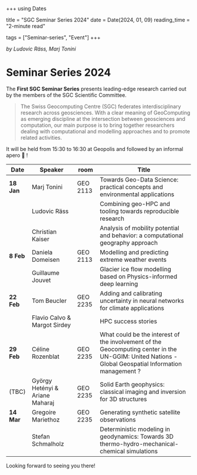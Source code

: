 +++
using Dates

title = "SGC Seminar Series 2024"
date = Date(2024, 01, 09)
reading_time = "2-minute read"

tags = ["Seminar-series", "Event"]
+++

_by Ludovic Räss, Marj Tonini_

# Seminar Series 2024

The **First SGC Seminar Series** presents leading-edge research carried out by the members of the SGC Scientific Committee.

> The Swiss Geocomputing Centre (SGC) federates interdisciplinary research across geosciences. With a clear meaning of GeoComputing as emerging discipline at the intersection between geosciences and computation, our main purpose is to bring together researchers dealing with computational and modelling approaches and to promote related activities.

It will be held from 15:30 to 16:30 at Geopolis and followed by an informal apero :tada: !

| Date | Speaker | room | Title |
| -----| ------- | ---- | ----- |
| **18 Jan** | Marj Tonini  | GEO 2113 | Towards Geo-Data Science: practical concepts and environmental applications |
|            | Ludovic Räss |          | Combining geo-HPC and tooling towards reproducible research |
|            | Christian Kaiser |      | Analysis of mobility potential and behavior: a computational geography approach |
| **8 Feb**  | Daniela Domeisen | GEO 2113 | Modelling and predicting extreme weather events |
|            | Guillaume Jouvet |          | Glacier ice flow modelling based on Physics-informed deep learning |
| **22 Feb** | Tom Beucler          | GEO 2235 | Adding and calibrating uncertainty in neural networks for climate applications |
|            | Flavio Calvo & Margot Sirdey |  | HPC success stories |
| **29 Feb** | Céline Rozenblat | GEO 2235 | What could be the interest of the involvement of the Geocomputing center in the UN-GGIM: United Nations - Global Geospatial Information management ? |
| (TBC)      | György Hetényi & Ariane Maharaj | GEO 2235 | Solid Earth geophysics: classical imaging and inversion for 3D structures |
| **14 Mar** | Gregoire Mariethoz | GEO 2235 | Generating synthetic satellite observations |
|            | Stefan Schmalholz  |          | Deterministic modeling in geodynamics: Towards 3D thermo-hydro-mechanical-chemical simulations |

Looking forward to seeing you there!
